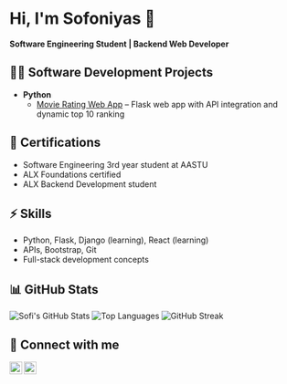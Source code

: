 # Hi, I'm Sofoniyas 👋
**Software Engineering Student | Backend Web Developer**

## 👨‍💻 Software Development Projects
- **Python**
  - [Movie Rating Web App](https://github.com/Sofi391/Top-10-movies) – Flask web app with API integration and dynamic top 10 ranking

## 📜 Certifications
- Software Engineering 3rd year student at AASTU  
- ALX Foundations certified  
- ALX Backend Development student

## ⚡ Skills
- Python, Flask, Django (learning), React (learning)  
- APIs, Bootstrap, Git  
- Full-stack development concepts

## 📊 GitHub Stats
![Sofi's GitHub Stats](https://github-readme-stats.vercel.app/api?username=sofi391&show_icons=true&theme=radical)
![Top Languages](https://github-readme-stats.vercel.app/api/top-langs/?username=sofi391&layout=compact&theme=radical)
![GitHub Streak](https://github-readme-streak-stats.herokuapp.com/?user=sofi391&theme=radical)

## 🤳 Connect with me
[<img align="left" alt="LinkedIn" width="22px" src="https://cdn.jsdelivr.net/npm/simple-icons@v3/icons/linkedin.svg" />][linkedin]
[<img align="left" alt="GitHub" width="22px" src="https://cdn.jsdelivr.net/npm/simple-icons@v3/icons/github.svg" />][github]  

[linkedin]: https://linkedin.com/in/sofoniyas-alebachew-bb876b33b
[github]: https://github.com/sofi391
